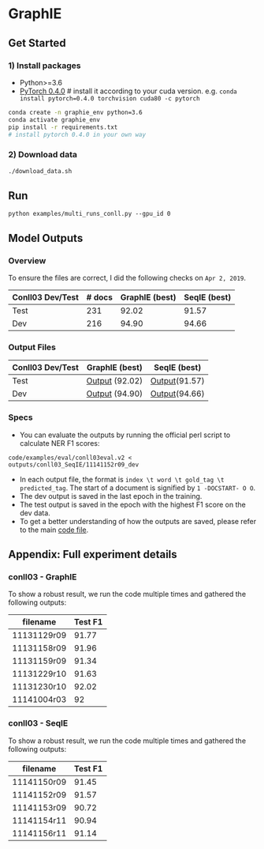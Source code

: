 # GraphIE

## Get Started

### 1) Install packages
- Python>=3.6
- [PyTorch 0.4.0](https://pytorch.org/) # install it according to your cuda version. 
e.g. `conda install pytorch=0.4.0 torchvision cuda80 -c pytorch`
```bash
conda create -n graphie_env python=3.6
conda activate graphie_env
pip install -r requirements.txt
# install pytorch 0.4.0 in your own way
```

### 2) Download data
```bash
./download_data.sh
```
## Run
```
python examples/multi_runs_conll.py --gpu_id 0
```


## Model Outputs
### Overview
To ensure the files are correct, I did the following checks on `Apr 2, 2019`.

|Conll03 Dev/Test|# docs|GraphIE (best)|SeqIE (best)|
|---|---|---|---|
|Test|231|92.02|91.57|
|Dev|216|94.90|94.66|

### Output Files
|Conll03 Dev/Test|GraphIE (best)|SeqIE (best)|
|---|---|---|
|Test|[Output](outputs/conll03_GraphIE/11131230r10_test) (92.02)|[Output](outputs/conll03_SeqIE/11141152r09_test)(91.57)|
|Dev|[Output](outputs/conll03_GraphIE/11131230r10_dev) (94.90)|[Output](outputs/conll03_SeqIE/11141152r09_dev)(94.66)|

### Specs
- You can evaluate the outputs by running the official perl script to calculate NER F1 scores:
```
code/examples/eval/conll03eval.v2 < outputs/conll03_SeqIE/11141152r09_dev
```
- In each output file, the format is `index \t word \t gold_tag \t predicted_tag`. The start of a document is signified by `1 -DOCSTART- O O`.
- The dev output is saved in the last epoch in the training.
- The test output is saved in the epoch with the highest F1 score on the dev data.
- To get a better understanding of how the outputs are saved, please refer to the main [code file](examples/NERCRF_conll.py).

## Appendix: Full experiment details
### conll03 - GraphIE
To show a robust result, we run the code multiple times and gathered the following outputs:

|filename|Test F1|
|---|---|
|11131129r09 | 91.77 |
|11131158r09 | 91.96 |
|11131159r09 | 91.34 |
|11131229r10 | 91.63 |
|11131230r10 | 92.02 |
|11141004r03 | 92 |

### conll03 - SeqIE
To show a robust result, we run the code multiple times and gathered the following outputs:

|filename|Test F1|
|---|---|
|11141150r09 | 91.45 |
|11141152r09 | 91.57 |
|11141153r09 | 90.72 |
|11141154r11 | 90.94 |
|11141156r11 | 91.14 |



